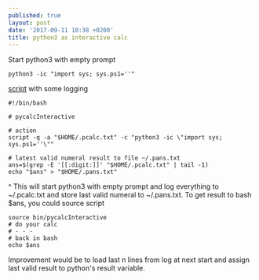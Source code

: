 ```yaml
---
published: true
layout: post
date: '2017-09-11 10:38 +0200'
title: python3 as interactive calc
---
```

Start python3 with empty prompt

    python3 -ic "import sys; sys.ps1=''"
    
[script](https://raw.githubusercontent.com/brontosaurusrex/stretchbang/master/bin/pycalcInteractive) with some logging

    #!/bin/bash

    # pycalcInteractive

    # action
    script -q -a "$HOME/.pcalc.txt" -c "python3 -ic \"import sys; sys.ps1=''\""
    
    # latest valid numeral result to file ~/.pans.txt
	ans=$(grep -E '[[:digit:]]' "$HOME/.pcalc.txt" | tail -1)
	echo "$ans" > "$HOME/.pans.txt"
    
^ This will start python3 with empty prompt and log everything to ~/.pcalc.txt and store last valid numeral to ~/.pans.txt. To get result to bash $ans, you could source script

    source bin/pycalcInteractive
    # do your calc
    # - - -
    # back in bash
    echo $ans

Improvement would be to load last n lines from log at next start and assign last valid result to python's result variable.
